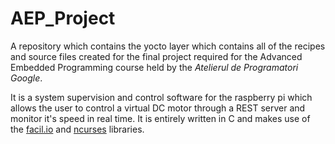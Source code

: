 # AEP_Project

A repository which contains the yocto layer which contains all of the recipes and source files created for the final project required for the Advanced Embedded Programming course held by the *Atelierul de Programatori Google*.

It is a system supervision and control software for the raspberry pi which allows the user to control a virtual DC motor through a REST server and monitor it's speed in real time. It is entirely written in C and makes use of the [facil.io](http://facil.io/) and [ncurses](https://invisible-island.net/ncurses/) libraries. 



